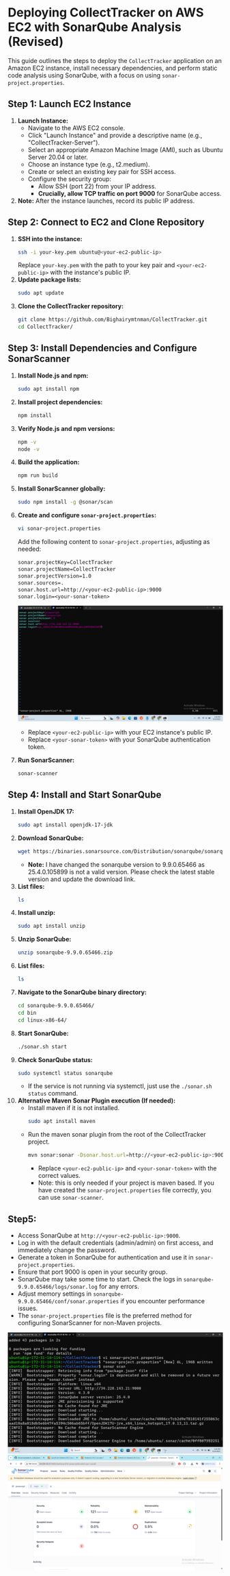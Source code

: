 # Deploying CollectTracker on AWS EC2 with SonarQube Analysis (Revised)

This guide outlines the steps to deploy the `CollectTracker` application on an Amazon EC2 instance, install necessary dependencies, and perform static code analysis using SonarQube, with a focus on using `sonar-project.properties`.

## Step 1: Launch EC2 Instance

1.  **Launch Instance:**
    * Navigate to the AWS EC2 console.
    * Click "Launch Instance" and provide a descriptive name (e.g., "CollectTracker-Server").
    * Select an appropriate Amazon Machine Image (AMI), such as Ubuntu Server 20.04 or later.
    * Choose an instance type (e.g., t2.medium).
    * Create or select an existing key pair for SSH access.
    * Configure the security group:
        * Allow SSH (port 22) from your IP address.
        * **Crucially, allow TCP traffic on port 9000** for SonarQube access.
2.  **Note:** After the instance launches, record its public IP address.

## Step 2: Connect to EC2 and Clone Repository

1.  **SSH into the instance:**
    ```bash
    ssh -i your-key.pem ubuntu@<your-ec2-public-ip>
    ```
    Replace `your-key.pem` with the path to your key pair and `<your-ec2-public-ip>` with the instance's public IP.
2.  **Update package lists:**
    ```bash
    sudo apt update
    ```
3.  **Clone the CollectTracker repository:**
    ```bash
    git clone https://github.com/Bighairymtnman/CollectTracker.git
    cd CollectTracker/
    ```

## Step 3: Install Dependencies and Configure SonarScanner

1.  **Install Node.js and npm:**
    ```bash
    sudo apt install npm
    ```
2.  **Install project dependencies:**
    ```bash
    npm install
    ```
3.  **Verify Node.js and npm versions:**
    ```bash
    npm -v
    node -v
    ```
4.  **Build the application:**
    ```bash
    npm run build
    ```
5.  **Install SonarScanner globally:**
    ```bash
    sudo npm install -g @sonar/scan
    ```
6.  **Create and configure `sonar-project.properties`:**
    ```bash
    vi sonar-project.properties
    ```

    Add the following content to `sonar-project.properties`, adjusting as needed:

    ```properties
    sonar.projectKey=CollectTracker
    sonar.projectName=CollectTracker
    sonar.projectVersion=1.0
    sonar.sources=.
    sonar.host.url=http://<your-ec2-public-ip>:9000
    sonar.login=<your-sonar-token>
    ```
    ![](./arun3%201.png)

    * Replace `<your-ec2-public-ip>` with your EC2 instance's public IP.
    * Replace `<your-sonar-token>` with your SonarQube authentication token.
7.  **Run SonarScanner:**
    ```bash
    sonar-scanner
    ```

## Step 4: Install and Start SonarQube

1.  **Install OpenJDK 17:**
    ```bash
    sudo apt install openjdk-17-jdk
    ```
2.  **Download SonarQube:**
    ```bash
    wget https://binaries.sonarsource.com/Distribution/sonarqube/sonarqube-9.9.0.65466.zip
    ```
    * **Note:** I have changed the sonarqube version to 9.9.0.65466 as 25.4.0.105899 is not a valid version. Please check the latest stable version and update the download link.
3.  **List files:**
    ```bash
    ls
    ```
4.  **Install unzip:**
    ```bash
    sudo apt install unzip
    ```
5.  **Unzip SonarQube:**
    ```bash
    unzip sonarqube-9.9.0.65466.zip
    ```
6.  **List files:**
    ```bash
    ls
    ```
7.  **Navigate to the SonarQube binary directory:**
    ```bash
    cd sonarqube-9.9.0.65466/
    cd bin
    cd linux-x86-64/
    ```
8.  **Start SonarQube:**
    ```bash
    ./sonar.sh start
    ```
9.  **Check SonarQube status:**
    ```bash
    sudo systemctl status sonarqube
    ```
    * If the service is not running via systemctl, just use the `./sonar.sh status` command.
10. **Alternative Maven Sonar Plugin execution (If needed):**
    * Install maven if it is not installed.
        ```bash
        sudo apt install maven
        ```
    * Run the maven sonar plugin from the root of the CollectTracker project.
        ```bash
        mvn sonar:sonar -Dsonar.host.url=http://<your-ec2-public-ip>:9000 -Dsonar.login=<your-sonar-token> -Dsonar.java.binaries=target/classes
        ```
        * Replace `<your-ec2-public-ip>` and `<your-sonar-token>` with the correct values.
        * Note: this is only needed if your project is maven based. If you have created the `sonar-project.properties` file correctly, you can use `sonar-scanner`.

## Step5:

* Access SonarQube at `http://<your-ec2-public-ip>:9000`.
* Log in with the default credentials (admin/admin) on first access, and immediately change the password.
* Generate a token in SonarQube for authentication and use it in `sonar-project.properties`.
* Ensure that port 9000 is open in your security group.
* SonarQube may take some time to start. Check the logs in `sonarqube-9.9.0.65466/logs/sonar.log` for any errors.
* Adjust memory settings in `sonarqube-9.9.0.65466/conf/sonar.properties` if you encounter performance issues.
* The `sonar-project.properties` file is the preferred method for configuring SonarScanner for non-Maven projects.

![](./arun2.png)
![](./arun.png)